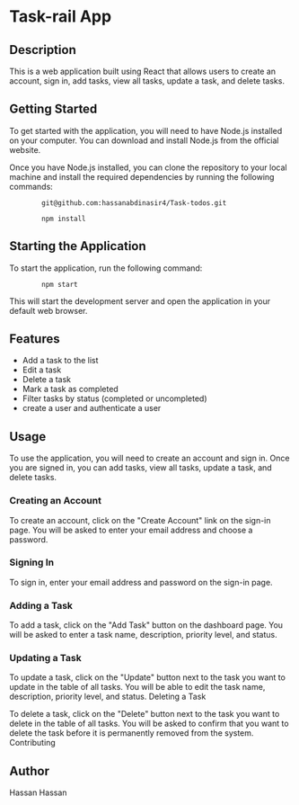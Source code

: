# Task-rail App

## Description

This is a web application built using React that allows users to create an account, sign in, add tasks, view all tasks, update a task, and delete tasks.

## Getting Started

To get started with the application, you will need to have Node.js installed on your computer. You can download and install Node.js from the official website.

Once you have Node.js installed, you can clone the repository to your local machine and install the required dependencies by running the following commands:

            git@github.com:hassanabdinasir4/Task-todos.git

            npm install

## Starting the Application

To start the application, run the following command:

            npm start

This will start the development server and open the application in your default web browser.
## Features
- Add a task to the list
- Edit a task
- Delete a task
- Mark a task as completed
- Filter tasks by status (completed or uncompleted)
- create a user and authenticate a user

## Usage

To use the application, you will need to create an account and sign in. Once you are signed in, you can add tasks, view all tasks, update a task, and delete tasks.

### Creating an Account

To create an account, click on the "Create Account" link on the sign-in page. You will be asked to enter your email address and choose a password.

### Signing In

To sign in, enter your email address and password on the sign-in page.

### Adding a Task

To add a task, click on the "Add Task" button on the dashboard page. You will be asked to enter a task name, description, priority level, and status.

### Updating a Task

To update a task, click on the "Update" button next to the task you want to update in the table of all tasks. You will be able to edit the task name, description, priority level, and status.
Deleting a Task

To delete a task, click on the "Delete" button next to the task you want to delete in the table of all tasks. You will be asked to confirm that you want to delete the task before it is permanently removed from the system.
Contributing

## Author
Hassan Hassan 